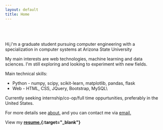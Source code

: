 ```yaml
---
layout: default
title: Home
---
```

<br><br><br>
Hi,i'm a graduate student pursuing computer engineering with a specialization in computer systems at Arizona State University

My main interests are web technologies, machine learning and data sciences. I'm still exploring and looking to experiment with new fields. 

Main technical skills:
+  Python - numpy, scipy, scikit-learn, matplotlib, pandas, flask
+  Web  - HTML, CSS, JQuery, Bootstrap, MySQL\

Currently seeking internship/co-op/full time oppurtunities, preferably in the United States. 

For more details see [about.](http://khannasarthak.github.io/about/) and you can contact me via [email.](khannasarthak.1994@gmail.com)

View my **[resume.](http://khannasarthak.github.io/SarthakKhannaCV.pdf){:target="_blank"}**



